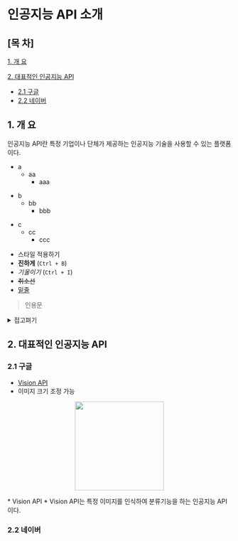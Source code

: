 # 인공지능 API 소개
## [목 차]

[1. 개 요](#1-개-요)

[2. 대표적인 인공지능 API](#2-대표적인-인공지능-api)
  - [2.1 구글](#21-구글)
  - [2.2 네이버](#22-네이버)
## 1. 개 요
인공지능 API란 특정 기업이나 단체가 제공하는 인공지능 기술을 사용할 수 있는 플랫폼이다.

* a
  * aa
    * aaa

- b
  - bb
    - bbb 

+ c
  + cc
    + ccc

* 스타일 적용하기
* **진하게** (`Ctrl + B`)
* _기울이기_ (`Ctrl + I`)
* <s>취소선</s>
* <u>밑줄</u>

> 인용문

<details><summary>접고펴기
</summary>
내용작성하기
</details>

## 2. 대표적인 인공지능 API

### 2.1 구글
* [Vision API](https://cloud.google.com/vision?hl=ko)
* 이미지 크기 조정 가능
<p align="center">
<img src="./vision_api_logo.png" width="200"/>
</p>
* Vision API
  * Vision API는 특정 이미지를 인식하여 분류기능을 하는 인공지능 API이다.

### 2.2 네이버
